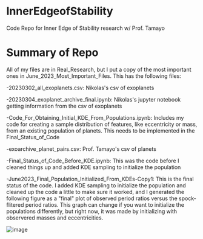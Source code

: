# InnerEdgeofStability
Code Repo for Inner Edge of Stability research w/ Prof. Tamayo


# Summary of Repo

All of my files are in Real_Research, but I put a copy of the most important ones in June_2023_Most_Important_Files. This has the following files: 

-20230302_all_exoplanets.csv: Nikolas's csv of exoplanets

-20230304_exoplanet_archive_final.ipynb: Nikolas's jupyter notebook getting information from the csv of exoplanets

-Code_For_Obtaining_Initial_KDE_From_Populations.ipynb: Includes my code for creating a sample distribution of features, like eccentricity or mass, from an existing population of planets. This needs to be implemented in the Final_Status_of_Code

-exoarchive_planet_pairs.csv: Prof. Tamayo's csv of planets

-Final_Status_of_Code_Before_KDE.ipynb: This was the code before I cleaned things up and added KDE sampling to initialize the population
         
-June2023_Final_Population_Initialized_From_KDEs-Copy1: This is the final status of the code. I added KDE sampling to initialize the population and cleaned up the code a little to make sure it worked, and I generated the following figure as a "final" plot of observed period ratios versus the spock-flitered period ratios. This graph can change if you want to initialize the populations differently, but right now, it was made by initializing with observered masses and eccentricities. 

![image](https://github.com/bbonifacio-at-mudd/InnerEdgeofStability/assets/114462423/9080aa30-9902-492d-8d6d-8379cacbc087)

